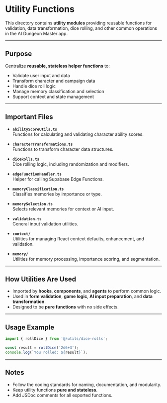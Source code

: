 # Utility Functions

This directory contains **utility modules** providing reusable functions for validation, data transformation, dice rolling, and other common operations in the AI Dungeon Master app.

---

## **Purpose**

Centralize **reusable, stateless helper functions** to:

- Validate user input and data
- Transform character and campaign data
- Handle dice roll logic
- Manage memory classification and selection
- Support context and state management

---

## **Important Files**

- **`abilityScoreUtils.ts`**  
  Functions for calculating and validating character ability scores.

- **`characterTransformations.ts`**  
  Functions to transform character data structures.

- **`diceRolls.ts`**  
  Dice rolling logic, including randomization and modifiers.

- **`edgeFunctionHandler.ts`**  
  Helper for calling Supabase Edge Functions.

- **`memoryClassification.ts`**  
  Classifies memories by importance or type.

- **`memorySelection.ts`**  
  Selects relevant memories for context or AI input.

- **`validation.ts`**  
  General input validation utilities.

- **`context/`**  
  Utilities for managing React context defaults, enhancement, and validation.

- **`memory/`**  
  Utilities for memory processing, importance scoring, and segmentation.

---

## **How Utilities Are Used**

- Imported by **hooks**, **components**, and **agents** to perform common logic.
- Used in **form validation**, **game logic**, **AI input preparation**, and **data transformation**.
- Designed to be **pure functions** with no side effects.

---

## **Usage Example**

```typescript
import { rollDice } from '@/utils/dice-rolls';

const result = rollDice('2d6+3');
console.log(`You rolled: ${result}`);
```

---

## **Notes**

- Follow the coding standards for naming, documentation, and modularity.
- Keep utility functions **pure and stateless**.
- Add JSDoc comments for all exported functions.
